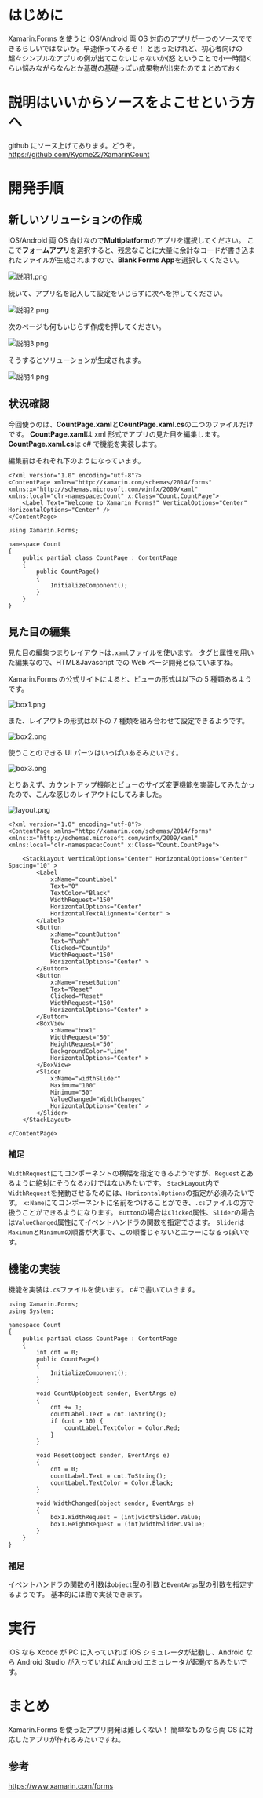 <!-- title:Xamarin.Formsでとりあえず両OS対応の簡単なアプリを作りたいんじゃ〜 -->

# はじめに

Xamarin.Forms を使うと iOS/Android 両 OS 対応のアプリが一つのソースでできるらしいではないか。早速作ってみるぞ！
と思ったけれど、初心者向けの超々シンプルなアプリの例が出てこないじゃないか(怒
ということで小一時間くらい悩みながらなんとか基礎の基礎っぽい成果物が出来たのでまとめておく

# 説明はいいからソースをよこせという方へ

github にソース上げてあります。どうぞ。
https://github.com/Kyome22/XamarinCount

# 開発手順

## 新しいソリューションの作成

iOS/Android 両 OS 向けなので**Multiplatform**のアプリを選択してください。
ここで**フォームアプリ**を選択すると、残念なことに大量に余計なコードが書き込まれたファイルが生成されますので、**Blank Forms App**を選択してください。

![説明1.png](./images/article/8e43586c-fb72-5583-8c5e-47b010b68fcd.png)

続いて、アプリ名を記入して設定をいじらずに次へを押してください。

![説明2.png](./images/article/e3eea4de-189f-4c10-efb9-3129a3789df3.png)

次のページも何もいじらず作成を押してください。

![説明3.png](./images/article/c8e20ac6-5282-5a95-736d-4f4bbaa9c197.png)

そうするとソリューションが生成されます。

![説明4.png](./images/article/5c115087-d38e-ccee-a430-ab3a12fe45f4.png)

## 状況確認

今回使うのは、**CountPage.xaml**と**CountPage.xaml.cs**の二つのファイルだけです。
**CountPage.xaml**は xml 形式でアプリの見た目を編集します。
**CountPage.xaml.cs**は c# で機能を実装します。

編集前はそれぞれ下のようになっています。

```xml:CountPage.xaml_編集前
<?xml version="1.0" encoding="utf-8"?>
<ContentPage xmlns="http://xamarin.com/schemas/2014/forms" xmlns:x="http://schemas.microsoft.com/winfx/2009/xaml" xmlns:local="clr-namespace:Count" x:Class="Count.CountPage">
    <Label Text="Welcome to Xamarin Forms!" VerticalOptions="Center" HorizontalOptions="Center" />
</ContentPage>
```

```c#:CountPage.xaml.cs_編集前
using Xamarin.Forms;

namespace Count
{
    public partial class CountPage : ContentPage
    {
        public CountPage()
        {
            InitializeComponent();
        }
    }
}
```

## 見た目の編集

見た目の編集つまりレイアウトは`.xaml`ファイルを使います。
タグと属性を用いた編集なので、HTML&Javascript での Web ページ開発と似ていますね。

Xamarin.Forms の公式サイトによると、ビューの形式は以下の 5 種類あるようです。

![box1.png](./images/article/a76ea30e-679a-5806-bfa6-ad3761b3ea62.png)

また、レイアウトの形式は以下の 7 種類を組み合わせて設定できるようです。

![box2.png](./images/article/ee0c5c52-ebfe-7fc4-0c8b-dfae333677f5.png)

使うことのできる UI パーツはいっぱいあるみたいです。

![box3.png](./images/article/9f9054cd-0e87-eabf-3937-f4a15adc0c0c.png)

とりあえず、カウントアップ機能とビューのサイズ変更機能を実装してみたかったので、こんな感じのレイアウトにしてみました。

![layout.png](./images/article/a6025d11-a91c-cde8-5315-6e111775089a.png)

```xml:CountPage.xaml_編集後
<?xml version="1.0" encoding="utf-8"?>
<ContentPage xmlns="http://xamarin.com/schemas/2014/forms" xmlns:x="http://schemas.microsoft.com/winfx/2009/xaml" xmlns:local="clr-namespace:Count" x:Class="Count.CountPage">

    <StackLayout VerticalOptions="Center" HorizontalOptions="Center" Spacing="10" >
        <Label
            x:Name="countLabel"
            Text="0"
            TextColor="Black"
            WidthRequest="150"
            HorizontalOptions="Center"
            HorizontalTextAlignment="Center" >
        </Label>
        <Button
            x:Name="countButton"
            Text="Push"
            Clicked="CountUp"
            WidthRequest="150"
            HorizontalOptions="Center" >
        </Button>
        <Button
            x:Name="resetButton"
            Text="Reset"
            Clicked="Reset"
            WidthRequest="150"
            HorizontalOptions="Center" >
        </Button>
        <BoxView
            x:Name="box1"
            WidthRequest="50"
            HeightRequest="50"
            BackgroundColor="Lime"
            HorizontalOptions="Center" >
        </BoxView>
        <Slider
            x:Name="widthSlider"
            Maximum="100"
            Minimum="50"
            ValueChanged="WidthChanged"
            HorizontalOptions="Center" >
        </Slider>
    </StackLayout>

</ContentPage>
```

### 補足

`WidthRequest`にてコンポーネントの横幅を指定できるようですが、`Reguest`とあるように絶対にそうなるわけではないみたいです。
`StackLayout`内で`WidthRequest`を発動させるためには、`HorizontalOptions`の指定が必須みたいです。
`x:Name`にてコンポーネントに名前をつけることができ、`.cs`ファイルの方で扱うことができるようになります。
`Button`の場合は`Clicked`属性、`Slider`の場合は`ValueChanged`属性にてイベントハンドラの関数を指定できます。
`Slider`は`Maximum`と`Minimum`の順番が大事で、この順番じゃないとエラーになるっぽいです。

## 機能の実装

機能を実装は`.cs`ファイルを使います。
c#で書いていきます。

```c#:CountPage.xaml.cs_編集後
using Xamarin.Forms;
using System;

namespace Count
{
    public partial class CountPage : ContentPage
    {
        int cnt = 0;
        public CountPage()
        {
            InitializeComponent();
        }

        void CountUp(object sender, EventArgs e)
        {
            cnt += 1;
            countLabel.Text = cnt.ToString();
            if (cnt > 10) {
                countLabel.TextColor = Color.Red;
            }
        }

        void Reset(object sender, EventArgs e)
        {
            cnt = 0;
            countLabel.Text = cnt.ToString();
            countLabel.TextColor = Color.Black;
        }

        void WidthChanged(object sender, EventArgs e)
        {
            box1.WidthRequest = (int)widthSlider.Value;
            box1.HeightRequest = (int)widthSlider.Value;
        }
    }
}
```

### 補足

イベントハンドラの関数の引数は`object`型の引数と`EventArgs`型の引数を指定するようです。
基本的には勘で実装できます。

# 実行

iOS なら Xcode が PC に入っていれば iOS シミュレータが起動し、Android なら Android Studio が入っていれば Android エミュレータが起動するみたいです。

# まとめ

Xamarin.Forms を使ったアプリ開発は難しくない！
簡単なものなら両 OS に対応したアプリが作れるみたいですね。

## 参考

https://www.xamarin.com/forms
